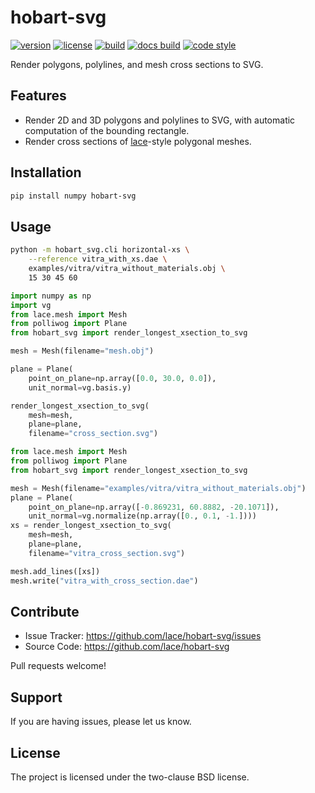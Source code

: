 # hobart-svg

[![version](https://img.shields.io/pypi/v/hobart-svg?style=flat-square)][pypi]
[![license](https://img.shields.io/pypi/l/hobart-svg?style=flat-square)][pypi]
[![build](https://img.shields.io/circleci/project/github/lace/hobart-svg/master?style=flat-square)][build]
[![docs build](https://img.shields.io/readthedocs/hobart-svg?style=flat-square)][docs build]
[![code style](https://img.shields.io/badge/code%20style-black-black?style=flat-square)][black]

Render polygons, polylines, and mesh cross sections to SVG.

[pypi]: https://pypi.org/project/hobart-svg/
[black]: https://black.readthedocs.io/en/stable/
[build]: https://circleci.com/gh/lace/hobart-svg/tree/master
[docs build]: https://hobart-svg.readthedocs.io/en/latest/


Features
--------

- Render 2D and 3D polygons and polylines to SVG, with automatic computation
  of the bounding rectangle.
- Render cross sections of [lace][]-style polygonal meshes.
<!--
- Complete documentation: https://hobart-svg.readthedocs.io/en/stable/
-->

[lace]: https://github.com/metabolize/lace


Installation
------------

```sh
pip install numpy hobart-svg
```

Usage
-----

```sh
python -m hobart_svg.cli horizontal-xs \
    --reference vitra_with_xs.dae \
    examples/vitra/vitra_without_materials.obj \
    15 30 45 60
```

```py
import numpy as np
import vg
from lace.mesh import Mesh
from polliwog import Plane
from hobart_svg import render_longest_xsection_to_svg

mesh = Mesh(filename="mesh.obj")

plane = Plane(
    point_on_plane=np.array([0.0, 30.0, 0.0]),
    unit_normal=vg.basis.y)

render_longest_xsection_to_svg(
    mesh=mesh,
    plane=plane,
    filename="cross_section.svg")
```

```py
from lace.mesh import Mesh
from polliwog import Plane
from hobart_svg import render_longest_xsection_to_svg

mesh = Mesh(filename="examples/vitra/vitra_without_materials.obj")
plane = Plane(
    point_on_plane=np.array([-0.869231, 60.8882, -20.1071]),
    unit_normal=vg.normalize(np.array([0., 0.1, -1.])))
xs = render_longest_xsection_to_svg(
    mesh=mesh,
    plane=plane,
    filename="vitra_cross_section.svg")

mesh.add_lines([xs])
mesh.write("vitra_with_cross_section.dae")
```


Contribute
----------

- Issue Tracker: https://github.com/lace/hobart-svg/issues
- Source Code: https://github.com/lace/hobart-svg

Pull requests welcome!


Support
-------

If you are having issues, please let us know.


License
-------

The project is licensed under the two-clause BSD license.
